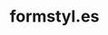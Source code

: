 ---
title: formstyl.es
slug: formstyles
class: green
feature: true
type: video
video: /projects/formstyles.m4v
description:
  - A prototype built in 2012 to help Web Designers generate code for highly-responsive web forms. Despite positive feedback, I struggled to find a business model that allowed me to finish.
  - I’m proud of the UI and interaction design, and my code to handle Drag+Drop, Undo+Redo and auto saving with a freshly released AngularJS. So the project was still a personal success.
---
